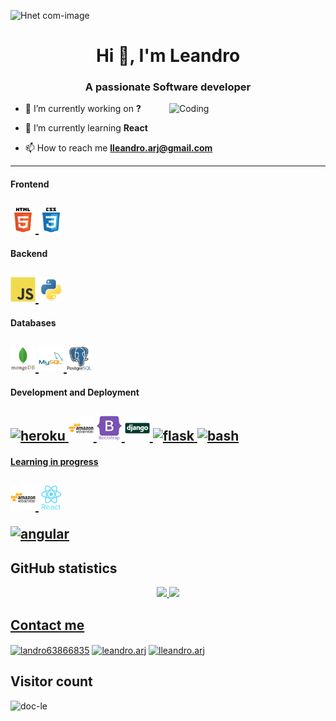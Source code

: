 
![Hnet com-image](https://user-images.githubusercontent.com/76841050/149579415-e8b2f622-278d-46e6-9097-517a6f799fbc.jpg)


<h1 align="center">Hi 👋, I'm Leandro</h1>
<h3 align="center">A passionate Software developer </h3>
<img align="right" alt="Coding" width="250" src="https://cdn.dribbble.com/users/1162077/screenshots/4649464/media/c6590c70a5966a3baf311f081cdda5ff.gif">


- 🔭 I’m currently working on **?**

- 🌱 I’m currently learning **React**

- 📫 How to reach me **lleandro.arj@gmail.com**
---
#### **Frontend**
<a href="https://www.w3.org/html/" target="_blank" rel="noreferrer"> <img src="https://raw.githubusercontent.com/devicons/devicon/master/icons/html5/html5-original-wordmark.svg" alt="html5" width="40" height="40"/> </a> <a href="https://www.w3schools.com/css/" target="_blank" rel="noreferrer"> <img src="https://raw.githubusercontent.com/devicons/devicon/master/icons/css3/css3-original-wordmark.svg" alt="css3" width="40" height="40"/> </a> 
---
#### **Backend**
<a href="https://developer.mozilla.org/en-US/docs/Web/JavaScript" target="_blank" rel="noreferrer"> <img src="https://raw.githubusercontent.com/devicons/devicon/master/icons/javascript/javascript-original.svg" alt="javascript" width="40" height="40"/> </a> <a href="https://www.python.org" target="_blank" rel="noreferrer"> <img src="https://raw.githubusercontent.com/devicons/devicon/master/icons/python/python-original.svg" alt="python" width="40" height="40"/> </a>
---
#### **Databases**
<a href="https://www.mongodb.com/" target="_blank" rel="noreferrer"> <img src="https://raw.githubusercontent.com/devicons/devicon/master/icons/mongodb/mongodb-original-wordmark.svg" alt="mongodb" width="40" height="40"/> </a> <a href="https://www.mysql.com/" target="_blank" rel="noreferrer"> <img src="https://raw.githubusercontent.com/devicons/devicon/master/icons/mysql/mysql-original-wordmark.svg" alt="mysql" width="40" height="40"/> </a> <a href="https://www.postgresql.org" target="_blank" rel="noreferrer"> <img src="https://raw.githubusercontent.com/devicons/devicon/master/icons/postgresql/postgresql-original-wordmark.svg" alt="postgresql" width="40" height="40"/> </a> 
---

#### **Development and Deployment**

<a href="https://heroku.com" target="_blank" rel="noreferrer"> <img src="https://www.vectorlogo.zone/logos/heroku/heroku-icon.svg" alt="heroku" width="40" height="40"/> </a> <a href="https://aws.amazon.com" target="_blank" rel="noreferrer"> <img src="https://raw.githubusercontent.com/devicons/devicon/master/icons/amazonwebservices/amazonwebservices-original-wordmark.svg" alt="aws" width="40" height="40"/> </a> <a href="https://getbootstrap.com" target="_blank" rel="noreferrer"> <img src="https://raw.githubusercontent.com/devicons/devicon/master/icons/bootstrap/bootstrap-plain-wordmark.svg" alt="bootstrap" width="40" height="40"/> </a> <a href="https://www.djangoproject.com/" target="_blank" rel="noreferrer"> <img src="https://raw.githubusercontent.com/devicons/devicon/master/icons/django/django-original.svg" alt="django" width="40" height="40"/> </a> <a href="https://flask.palletsprojects.com/" target="_blank" rel="noreferrer"> <img src="https://www.vectorlogo.zone/logos/pocoo_flask/pocoo_flask-icon.svg" alt="flask" width="40" height="40"/> </a> <a href="https://www.gnu.org/software/bash/" target="_blank" rel="noreferrer"> <img src="https://www.vectorlogo.zone/logos/gnu_bash/gnu_bash-icon.svg" alt="bash" width="40" height="40"/> </a> <a href="https://getbootstrap.com" target="_blank" rel="noreferrer"> 
---

#### **Learning in progress**

<a href="https://aws.amazon.com" target="_blank" rel="noreferrer"> <img src="https://raw.githubusercontent.com/devicons/devicon/master/icons/amazonwebservices/amazonwebservices-original-wordmark.svg" alt="aws" width="40" height="40"/> </a> <a href="https://reactjs.org/" target="_blank" rel="noreferrer"> <img src="https://raw.githubusercontent.com/devicons/devicon/master/icons/react/react-original-wordmark.svg" alt="react" width="40" height="40"/> </a>  </p>  <p align="left"> <a href="https://angular.io" target="_blank" rel="noreferrer"> <img src="https://angular.io/assets/images/logos/angular/angular.svg" alt="angular" width="40" height="40"/> </a> 
---


## GitHub statistics

<div align="center">
  <a href="https://github.com/Doc-Le">
  <img height="180em" src="https://github-readme-stats.vercel.app/api/top-langs/?username=doc-Le&layout=compact&langs_count=7&theme=dracula"/>
  <img height="170em" src="https://github-readme-stats.vercel.app/api?username=doc-le&show_icons=true&theme=dracula&include_all_commits=true&count_private=true"/>
  
</div>


## Contact me
  
<p align="left">
  <a href="https://twitter.com/landro63866835" target="blank"><img align="center" src="https://raw.githubusercontent.com/rahuldkjain/github-profile-readme-generator/master/src/images/icons/Social/twitter.svg" alt="landro63866835" height="30" width="40" /></a>
<a href="https://linkedin.com/in/leandro.arj" target="blank"><img align="center" src="https://raw.githubusercontent.com/rahuldkjain/github-profile-readme-generator/master/src/images/icons/Social/linked-in-alt.svg" alt="leandro.arj" height="30" width="40" /></a>
<a href="https://www.youtube.com/c/lleandro.arj" target="blank"><img align="center" src="https://raw.githubusercontent.com/rahuldkjain/github-profile-readme-generator/master/src/images/icons/Social/youtube.svg" alt="lleandro.arj" height="30" width="40" /></a>
</p>


## Visitor count

<p align="left"> <img src="https://komarev.com/ghpvc/?username=doc-le&label=Profile%20views&color=0e75b6&style=flat" alt="doc-le" /> </p>
